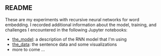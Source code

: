 ## README

These are my experiments with recursive neural networks for word embedding. I recorded additional information about the model, training, and challenges I encountered in the following Jupyter notebooks:

- [the_model](https://github.com/troywinfree/rnn_word_embeddings/blob/master/docs/the_model.ipynb): a description of the RNN model that I'm using
- [the_data](https://github.com/troywinfree/rnn_word_embeddings/blob/master/docs/the_data.ipynb): the sentence data and some visualizations
- more to come ...
